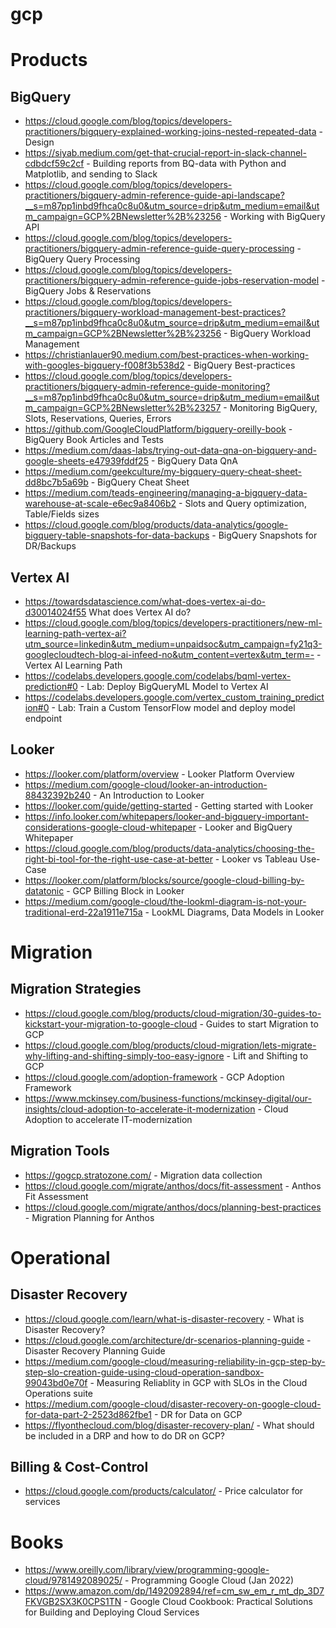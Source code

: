 # gcp

# Products

## BigQuery
* https://cloud.google.com/blog/topics/developers-practitioners/bigquery-explained-working-joins-nested-repeated-data - Design
* https://siyab.medium.com/get-that-crucial-report-in-slack-channel-cdbdcf59c2cf - Building reports from BQ-data with Python and Matplotlib, and sending to Slack 
* https://cloud.google.com/blog/topics/developers-practitioners/bigquery-admin-reference-guide-api-landscape?__s=m87pp1inbd9fhca0c8u0&utm_source=drip&utm_medium=email&utm_campaign=GCP%2BNewsletter%2B%23256 - Working with BigQuery API
* https://cloud.google.com/blog/topics/developers-practitioners/bigquery-admin-reference-guide-query-processing - BigQuery Query Processing
* https://cloud.google.com/blog/topics/developers-practitioners/bigquery-admin-reference-guide-jobs-reservation-model - BigQuery Jobs & Reservations
* https://cloud.google.com/blog/topics/developers-practitioners/bigquery-workload-management-best-practices?__s=m87pp1inbd9fhca0c8u0&utm_source=drip&utm_medium=email&utm_campaign=GCP%2BNewsletter%2B%23256 - BigQuery Workload Management
* https://christianlauer90.medium.com/best-practices-when-working-with-googles-bigquery-f008f3b538d2 - BigQuery Best-practices
* https://cloud.google.com/blog/topics/developers-practitioners/bigquery-admin-reference-guide-monitoring?__s=m87pp1inbd9fhca0c8u0&utm_source=drip&utm_medium=email&utm_campaign=GCP%2BNewsletter%2B%23257 - Monitoring BigQuery, Slots, Reservations, Queries, Errors
* https://github.com/GoogleCloudPlatform/bigquery-oreilly-book - BigQuery Book Articles and Tests
* https://medium.com/daas-labs/trying-out-data-qna-on-bigquery-and-google-sheets-e47939fddf25 - BigQuery Data QnA
* https://medium.com/geekculture/my-bigquery-query-cheat-sheet-dd8bc7b5a69b - BigQuery Cheat Sheet
* https://medium.com/teads-engineering/managing-a-bigquery-data-warehouse-at-scale-e6ec9a8406b2 - Slots and Query optimization, Table/Fields sizes
* https://cloud.google.com/blog/products/data-analytics/google-bigquery-table-snapshots-for-data-backups - BigQuery Snapshots for DR/Backups

## Vertex AI
* https://towardsdatascience.com/what-does-vertex-ai-do-d30014024f55 What does Vertex AI do?
* https://cloud.google.com/blog/topics/developers-practitioners/new-ml-learning-path-vertex-ai?utm_source=linkedin&utm_medium=unpaidsoc&utm_campaign=fy21q3-googlecloudtech-blog-ai-infeed-no&utm_content=vertex&utm_term=- - Vertex AI Learning Path
* https://codelabs.developers.google.com/codelabs/bqml-vertex-prediction#0 - Lab: Deploy BigQueryML Model to Vertex AI
* https://codelabs.developers.google.com/vertex_custom_training_prediction#0 - Lab: Train a Custom TensorFlow model and deploy model endpoint

## Looker
* https://looker.com/platform/overview - Looker Platform Overview
* https://medium.com/google-cloud/looker-an-introduction-88432392b240 - An Introduction to Looker
* https://looker.com/guide/getting-started - Getting started with Looker
* https://info.looker.com/whitepapers/looker-and-bigquery-important-considerations-google-cloud-whitepaper - Looker and BigQuery Whitepaper
* https://cloud.google.com/blog/products/data-analytics/choosing-the-right-bi-tool-for-the-right-use-case-at-better - Looker vs Tableau Use-Case
* https://looker.com/platform/blocks/source/google-cloud-billing-by-datatonic - GCP Billing Block in Looker
* https://medium.com/google-cloud/the-lookml-diagram-is-not-your-traditional-erd-22a1911e715a - LookML Diagrams, Data Models in Looker



# Migration

## Migration Strategies
* https://cloud.google.com/blog/products/cloud-migration/30-guides-to-kickstart-your-migration-to-google-cloud - Guides to start Migration to GCP
* https://cloud.google.com/blog/products/cloud-migration/lets-migrate-why-lifting-and-shifting-simply-too-easy-ignore - Lift and Shifting to GCP
* https://cloud.google.com/adoption-framework - GCP Adoption Framework
* https://www.mckinsey.com/business-functions/mckinsey-digital/our-insights/cloud-adoption-to-accelerate-it-modernization - Cloud Adoption to accelerate IT-modernization

## Migration Tools
- https://gogcp.stratozone.com/ - Migration data collection
- https://cloud.google.com/migrate/anthos/docs/fit-assessment - Anthos Fit Assessment
- https://cloud.google.com/migrate/anthos/docs/planning-best-practices - Migration Planning for Anthos

# Operational

## Disaster Recovery
* https://cloud.google.com/learn/what-is-disaster-recovery - What is Disaster Recovery?
* https://cloud.google.com/architecture/dr-scenarios-planning-guide - Disaster Recovery Planning Guide
* https://medium.com/google-cloud/measuring-reliability-in-gcp-step-by-step-slo-creation-guide-using-cloud-operation-sandbox-99043bd0e70f - Measuring Reliablity in GCP with SLOs in the Cloud Operations suite
* https://medium.com/google-cloud/disaster-recovery-on-google-cloud-for-data-part-2-2523d862fbe1 - DR for Data on GCP
* https://flyonthecloud.com/blog/disaster-recovery-plan/ - What should be included in a DRP and how to do DR on GCP?

## Billing & Cost-Control
* https://cloud.google.com/products/calculator/ - Price calculator for services

# Books
* https://www.oreilly.com/library/view/programming-google-cloud/9781492089025/ - Programming Google Cloud (Jan 2022)
* https://www.amazon.com/dp/1492092894/ref=cm_sw_em_r_mt_dp_3D7FKVGB2SX3K0CPS1TN - Google Cloud Cookbook: Practical Solutions for Building and Deploying Cloud Services
